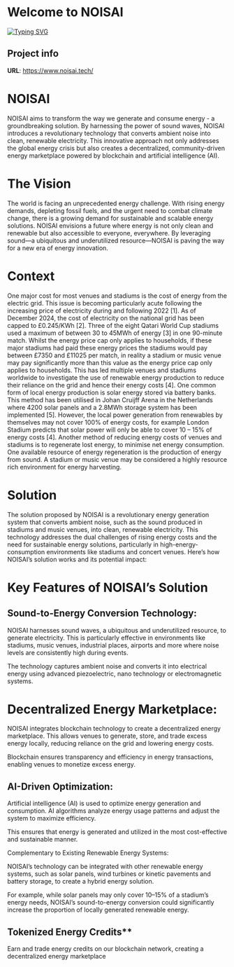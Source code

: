 # Welcome to NOISAI

[![Typing SVG](https://readme-typing-svg.demolab.com/?lines=Revolutionary_technology_that;Converts_ambient_sound_into;Renewable_electricity;Powered_by_blockchain_and_AI)](https://git.io/typing-svg)

## Project info

**URL**: https://www.noisai.tech/

# NOISAI
NOISAI aims to transform the way we generate and consume energy - a groundbreaking solution. By harnessing the power of sound waves, NOISAI introduces a revolutionary technology that converts ambient noise into clean, renewable electricity. This innovative approach not only addresses the global energy crisis but also creates a decentralized, community-driven energy marketplace powered by blockchain and artificial intelligence (AI).

# The Vision
The world is facing an unprecedented energy challenge. With rising energy demands, depleting fossil fuels, and the urgent need to combat climate change, there is a growing demand for sustainable and scalable energy solutions. NOISAI envisions a future where energy is not only clean and renewable but also accessible to everyone, everywhere. By leveraging sound—a ubiquitous and underutilized resource—NOISAI is paving the way for a new era of energy innovation.

# Context
One major cost for most venues and stadiums is the cost of energy from the electric grid. This issue is becoming particularly acute following the increasing price of electricity during and following 2022 [1].
As of December 2024, the cost of electricity on the national grid has been capped to £0.245/KWh [2]. Three of the eight Qatari World Cup stadiums used a maximum of between 30 to 45MWh of energy [3] in one 90-minute match. Whilst the energy price cap only applies to households, if these major stadiums had paid these energy prices the stadiums would pay between £7350 and £11025 per match, in reality a stadium or music venue may pay significantly more than this value as the energy price cap only applies to households.
This has led multiple venues and stadiums worldwide to investigate the use of renewable energy production to reduce their reliance on the grid and hence their energy costs [4]. One common form of local energy production is solar energy stored via battery banks. This method has been utilised in Johan Cruijff Arena in the Netherlands where 4200 solar panels and a 2.8MWh storage system has been implemented [5]. However, the local power generation from renewables by themselves may not cover 100% of energy costs, for example London Stadium predicts that solar power will only be able to cover 10 – 15% of energy costs [4]. Another method of reducing energy costs of venues and stadiums is to regenerate lost energy, to minimise net energy consumption. One available resource of energy regeneration is the production of energy from sound. A stadium or music venue may be considered a highly resource rich environment for energy harvesting.

# Solution
The solution proposed by NOISAI is a revolutionary energy generation system that converts ambient noise, such as the sound produced in stadiums and music venues, into clean, renewable electricity. This technology addresses the dual challenges of rising energy costs and the need for sustainable energy solutions, particularly in high-energy-consumption environments like stadiums and concert venues. Here’s how NOISAI’s solution works and its potential impact:

# Key Features of NOISAI’s Solution
## Sound-to-Energy Conversion Technology:

NOISAI harnesses sound waves, a ubiquitous and underutilized resource, to generate electricity. This is particularly effective in environments like stadiums, music venues, industrial places, airports and more where noise levels are consistently high during events.

The technology captures ambient noise and converts it into electrical energy using advanced piezoelectric, nano technology or electromagnetic systems.

# Decentralized Energy Marketplace:

NOISAI integrates blockchain technology to create a decentralized energy marketplace. This allows venues to generate, store, and trade excess energy locally, reducing reliance on the grid and lowering energy costs.

Blockchain ensures transparency and efficiency in energy transactions, enabling venues to monetize excess energy.

## AI-Driven Optimization:

Artificial intelligence (AI) is used to optimize energy generation and consumption. AI algorithms analyze energy usage patterns and adjust the system to maximize efficiency.

This ensures that energy is generated and utilized in the most cost-effective and sustainable manner.

Complementary to Existing Renewable Energy Systems:

NOISAI’s technology can be integrated with other renewable energy systems, such as solar panels, wind turbines or kinetic pavements and battery storage, to create a hybrid energy solution.

For example, while solar panels may only cover 10–15% of a stadium’s energy needs, NOISAI’s sound-to-energy conversion could significantly increase the proportion of locally generated renewable energy.


## Tokenized Energy Credits**

Earn and trade energy credits on our blockchain network, creating a decentralized energy marketplace
